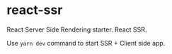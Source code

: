 # react-ssr
React Server Side Rendering starter. React SSR.

Use `yarn dev` command to start SSR + Client side app.
